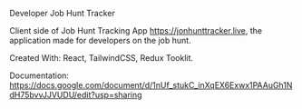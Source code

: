 Developer Job Hunt Tracker



Client side of Job Hunt Tracking App https://jonhunttracker.live, the application made for developers on the job hunt. 

Created With: 
React, TailwindCSS, Redux Tooklit.

Documentation:
https://docs.google.com/document/d/1nUf_stukC_inXqEX6Exwx1PAAuGh1NdH75bvvJJVUDU/edit?usp=sharing
